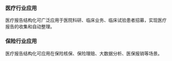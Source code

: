 ### 医疗行业应用
医疗报告结构化可广泛应用于医院科研、临床业务、临床试验患者招募，实现医疗报告的收集和自动整理。

### 保险行业应用
医疗报告结构化可应用在保险核保、保险理赔、大数据分析、医保报销等场景。
